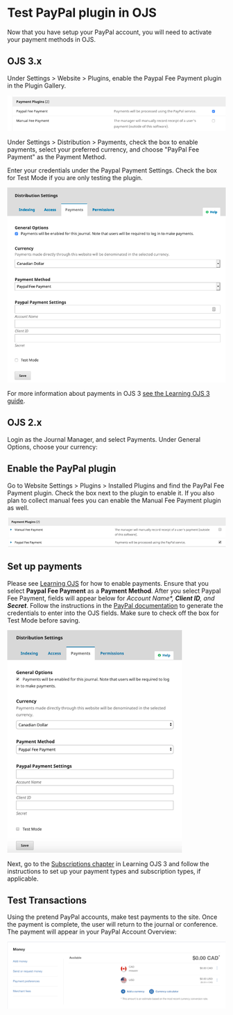 # Test PayPal plugin in OJS

Now that you have setup your PayPal account, you will need to activate your payment methods in OJS.

## OJS 3.x

Under Settings > Website > Plugins, enable the Paypal Fee Payment plugin in the Plugin Gallery.

![](assets/Paypal-ojs3-1.png)

Under Settings > Distribution > Payments, check the box to enable payments, select your preferred currency, and choose "PayPal Fee Payment" as the Payment Method.

Enter your credentials under the Paypal Payment Settings. Check the box for Test Mode if you are only testing the plugin.

![](assets/Paypal-ojs3-2.png)

For more information about payments in OJS 3 [see the Learning OJS 3 guide](https://docs.pkp.sfu.ca/learning-ojs/en/settings-distribution#payments).

## OJS 2.x

Login as the Journal Manager, and select Payments. Under General Options, choose your currency:

## Enable the PayPal plugin
Go to Website Settings > Plugins > Installed Plugins and find the PayPal Fee Payment plugin. Check the box next to the plugin to enable it. If you also plan to collect manual fees you can enable the Manual Fee Payment plugin as well.

![screenshot of payment plugin in OJS](./assets/Paypal-11.png)

## Set up payments
Please see [Learning OJS](https://docs.pkp.sfu.ca/learning-ojs/en/settings-distribution#payments) for how to enable payments. Ensure that you select **Paypal Fee Payment** as a **Payment Method**. After you select Paypal Fee Payment, fields will appear below for _*Account Name**, **Client ID**, and **Secret**_. Follow the instructions in the [PayPal documentation](https://developer.paypal.com/docs/integration/admin/manage-apps/#create-or-edit-sandbox-and-live-apps) to generate the credentials to enter into the OJS fields. Make sure to check off the box for Test Mode before saving. 

![screenshot of distribution settings-payments in OJS](./assets/Paypal-12.png)

Next, go to the [Subscriptions chapter](https://docs.pkp.sfu.ca/learning-ojs/en/subscriptions.html) in Learning OJS 3 and follow the instructions to set up your payment types and subscription types, if applicable.

## Test Transactions 
Using the pretend PayPal accounts, make test payments to the site. Once the payment is complete, the user will return to the journal or conference. The payment will appear in your PayPal Account Overview:

![screenshot of paypal account overview](./assets/Paypal-13.png)
